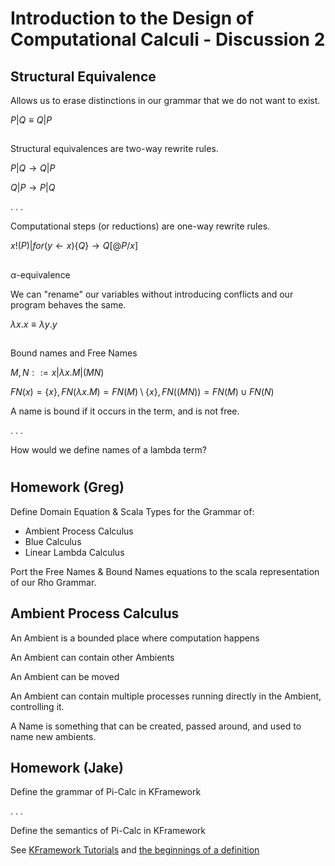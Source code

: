 # Introduction to the Design of Computational Calculi - Discussion 2

## Structural Equivalence
Allows us to erase distinctions in our grammar that we do not want to exist.

$P|Q \equiv Q|P$

##
Structural equivalences are two-way rewrite rules.

$P|Q \rightarrow Q|P$

$Q|P \rightarrow P|Q$

. . .

Computational steps (or reductions) are one-way rewrite rules.

$x!(P) | for (y \leftarrow x) \{Q\} \rightarrow Q[@P/x]$

##
$\alpha$-equivalence

We can "rename" our variables without introducing conflicts and our program behaves the same.

$\lambda x.x \equiv \lambda y.y$

##
Bound names and Free Names

$M,N ::= x | \lambda x.M | (M N)$

$FN(x) = \{x\}, FN(\lambda x.M) = FN(M) \setminus \{x\}, FN( (M N) ) = FN(M) \cup FN(N)$

A name is bound if it occurs in the term, and is not free.

. . .

How would we define names of a lambda term?

#

## Homework (Greg)

Define Domain Equation & Scala Types for the Grammar of:

* Ambient Process Calculus
* Blue Calculus
* Linear Lambda Calculus

Port the Free Names & Bound Names equations to the scala representation of our Rho Grammar.

## Ambient Process Calculus
An Ambient is a bounded place where computation happens

An Ambient can contain other Ambients

An Ambient can be moved

An Ambient can contain multiple processes running directly in the Ambient, controlling it.

A Name is something that can be created, passed around, and used to name new ambients.

## Homework (Jake)

Define the grammar of Pi-Calc in KFramework

. . . 

Define the semantics of Pi-Calc in KFramework

See [KFramework Tutorials](https://github.com/kframework/k5/tree/master/k-distribution/tutorial/1_k) and [the beginnings of a definition](https://github.com/rchain/rchain/blob/master/rholang/src/main/k/minpi2/minpi.k)
